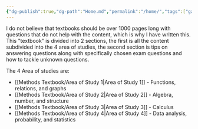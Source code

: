 ```yaml
---
{"dg-publish":true,"dg-path":"Home.md","permalink":"/home/","tags":["gardenEntry"]}
---
```


<meta content="Home" property="og:title" />
<meta content="Math Methods" property="og:description" />
<meta content="https://math-methods.vercel.app/" property="og:url" />
<meta content="https://math-methods.vercel.app/favicon.svg" property="og:image" />

I do not believe that textbooks should be over 1000 pages long with questions that do not help with the content, which is why I have written this. This "textbook" is divided into 2 sections, the first is all the content subdivided into the 4 area of studies, the second section is tips on answering questions along with specifically chosen exam questions and how to tackle unknown questions.

The 4 Area of studies are:
- [[Methods Textbook/Area of Study 1\|Area of Study 1]] - Functions, relations, and graphs
- [[Methods Textbook/Area of Study 2\|Area of Study 2]] - Algebra, number, and structure 
- [[Methods Textbook/Area of Study 3\|Area of Study 3]] - Calculus
- [[Methods Textbook/Area of Study 4\|Area of Study 4]] - Data analysis, probability, and statistics